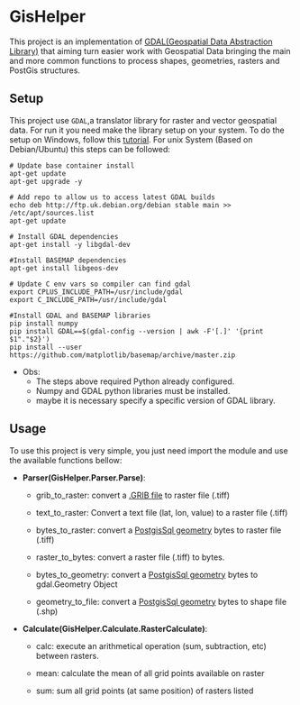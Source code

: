 # GisHelper

This project is an implementation of [GDAL(Geospatial Data Abstraction Library)](https://pypi.org/project/GDAL/) that aiming
turn easier work with Geospatial Data  bringing the main and more common functions to process shapes, geometries, rasters 
and PostGis structures.

## Setup 

This project use `GDAL`,a translator library for raster and vector geospatial data. For run it you need make the library
setup on your system. To do the setup on Windows, follow this [tutorial](https://sandbox.idre.ucla.edu/sandbox/tutorials/installing-gdal-for-windows).
For unix System (Based on Debian/Ubuntu) this steps can be followed:

```console
# Update base container install
apt-get update
apt-get upgrade -y

# Add repo to allow us to access latest GDAL builds
echo deb http://ftp.uk.debian.org/debian stable main >> /etc/apt/sources.list
apt-get update

# Install GDAL dependencies
apt-get install -y libgdal-dev

#Install BASEMAP dependencies
apt-get install libgeos-dev

# Update C env vars so compiler can find gdal
export CPLUS_INCLUDE_PATH=/usr/include/gdal
export C_INCLUDE_PATH=/usr/include/gdal

#Install GDAL and BASEMAP libraries
pip install numpy
pip install GDAL==$(gdal-config --version | awk -F'[.]' '{print $1"."$2}')
pip install --user https://github.com/matplotlib/basemap/archive/master.zip
``` 

* Obs: 
    * The steps above required Python already configured.
    * Numpy and GDAL python libraries must be installed.
    * maybe it is necessary specify a specific version of GDAL library.

## Usage

To use this project is very simple, you just need import the module and use the available functions bellow:

* **Parser(GisHelper.Parser.Parse)**:
   
    * grib_to_raster: convert a [.GRIB file](http://cola.gmu.edu/grads/gadoc/descriptorfile.html) to raster file (.tiff)
    
    * text_to_raster: Convert a text file (lat, lon, value) to a raster file (.tiff)  
 
    * bytes_to_raster: convert a [PostgisSql geometry](http://postgis.net/workshops/postgis-intro/geometries.html) bytes to raster file (.tiff)
        
    * raster_to_bytes: convert a raster file (.tiff) to bytes.
    
    * bytes_to_geometry: convert a [PostgisSql geometry](http://postgis.net/workshops/postgis-intro/geometries.html) bytes to gdal.Geometry Object
    
    * geometry_to_file: convert a [PostgisSql geometry](http://postgis.net/workshops/postgis-intro/geometries.html) bytes to shape file (.shp)
    
* **Calculate(GisHelper.Calculate.RasterCalculate)**:
    
    * calc: execute an arithmetical operation (sum, subtraction, etc) between rasters. 
    
    * mean: calculate the mean of all grid points available on raster
    
    * sum:  sum all grid points (at same position) of rasters listed
